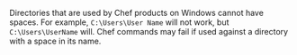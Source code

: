 Directories that are used by Chef products on Windows cannot have
spaces. For example, `C:\Users\User Name` will not work, but
`C:\Users\UserName` will. Chef commands may fail if used against a
directory with a space in its name.